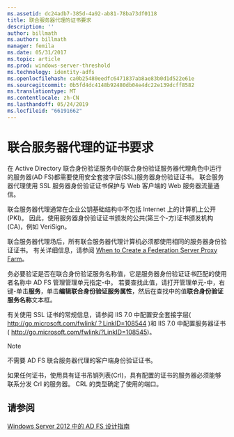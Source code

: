 ```yaml
---
ms.assetid: dc24adb7-385d-4a92-ab81-78ba73df0118
title: 联合服务器代理的证书要求
description: ''
author: billmath
ms.author: billmath
manager: femila
ms.date: 05/31/2017
ms.topic: article
ms.prod: windows-server-threshold
ms.technology: identity-adfs
ms.openlocfilehash: ca0b25480eedfc6471837ab8ae83b0d1d522e61e
ms.sourcegitcommit: 0b5fd4dc4148b92480db04e4dc22e139dcff8582
ms.translationtype: MT
ms.contentlocale: zh-CN
ms.lasthandoff: 05/24/2019
ms.locfileid: "66191662"
---
```

# <a name="certificate-requirements-for-federation-server-proxies"></a>联合服务器代理的证书要求

在 Active Directory 联合身份验证服务中的联合身份验证服务器代理角色中运行的服务器\(AD FS\)都需要使用安全套接字层\(SSL\)服务器身份验证证书。 联合服务器代理使用 SSL 服务器身份验证证书保护与 Web 客户端的 Web 服务器流量通信。  
  
联合服务器代理通常在企业公钥基础结构中不包括 Internet 上的计算机上公开\(PKI\)。 因此，使用服务器身份验证证书颁发的公共\(第三个\-方\)证书颁发机构\(CA\)，例如 VeriSign。  
  
联合服务器代理场后，所有联合服务器代理计算机必须都使用相同的服务器身份验证证书。 有关详细信息，请参阅 [When to Create a Federation Server Proxy Farm](When-to-Create-a-Federation-Server-Proxy-Farm.md)。  
  
务必要验证是否在联合身份验证服务名称值，它是服务器身份验证证书匹配的使用者名称中 AD FS 管理管理单元指定\-中。 若要查找此值，请打开管理单元\-中，右键\-单击**服务**，单击**编辑联合身份验证服务属性**，然后在查找中的值**联合身份验证服务名称**文本框。  
  
有关使用 SSL 证书的常规信息，请参阅 IIS 7.0 中配置安全套接字层\( [http:\/\/go.microsoft.com\/fwlink\/？LinkID\=108544](https://go.microsoft.com/fwlink/?LinkID=108544) \)和 IIS 7.0 中配置服务器证书\( [http:\/\/go.microsoft.com\/fwlink\/?LinkID\=108545](https://go.microsoft.com/fwlink/?LinkID=108545)\)。  
  
> [!NOTE]  
> 不需要 AD FS 联合服务器代理的客户端身份验证证书。  
  
如果任何证书，使用具有证书吊销列表\(Crl\)，具有配置的证书的服务器必须能够联系分发 Crl 的服务器。 CRL 的类型确定了使用的端口。  
  
## <a name="see-also"></a>请参阅
[Windows Server 2012 中的 AD FS 设计指南](AD-FS-Design-Guide-in-Windows-Server-2012.md)
